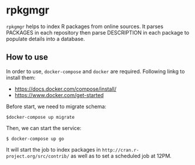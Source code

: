 # rpkgmgr

`rpkgmgr` helps to index R packages from online sources. It parses PACKAGES in each repository then parse DESCRIPTION in each package to populate details into a database.

## How to use

In order to use, `docker-compose` and `docker` are required. Following linkg to install them:

- https://docs.docker.com/compose/install/
- https://www.docker.com/get-started

Before start, we need to migrate schema:

    $docker-compose up migrate
    
Then, we can start the service:

    $ docker-compose up go
    
It will start the job to index packages in `http://cran.r-project.org/src/contrib/` as well as to set a scheduled job at 12PM.
